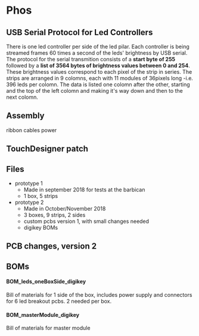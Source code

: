 Phos
===

USB Serial Protocol for Led Controllers
---
There is one led controller per side of the led pilar.
Each controller is being streamed frames 60 times a second of the leds' brightness by USB serial.
The protocol for the serial transmition consists of a __start byte of 255__ followed by a __list of 3564 bytes of brightness values between 0 and 254__.
These brightness values correspond to each pixel of the strip in series. The strips are arranged in 9 colomns, each with 11 modules of 36pixels long -i.e. 396 leds per colomn.
The data is listed one colomn after the other, starting and the top of the left colomn and making it's way down and then to the next colomn.

Assembly
---
ribbon cables
power




TouchDesigner patch
---




Files
---
- prototype 1
  - Made in september 2018 for tests at the barbican
  - 1 box, 5 strips
- prototype 2
  - Made in October/November 2018
  - 3 boxes, 9 strips, 2 sides
  - custom pcbs version 1, with small changes needed
  - digikey BOMs


PCB changes, version 2
---

BOMs
---

#### BOM_leds_oneBoxSide_digikey

Bill of materials for 1 side of the box, includes power supply and connectors for 6 led breakout pcbs.
2 needed per box.


####  BOM_masterModule_digikey

Bill of materials for master module
